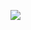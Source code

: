 ![](https://gist.githubusercontent.com/purpleKarrot/a19836bd3be1f84ca0ad9e7421f4170f/raw/metrics.svg)

